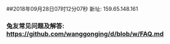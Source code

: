 ##2018年09月28日07时12分07秒 新址: 159.65.148.161
### 兔友常见问题及解答: https://github.com/wanggonging/d/blob/w/FAQ.md
